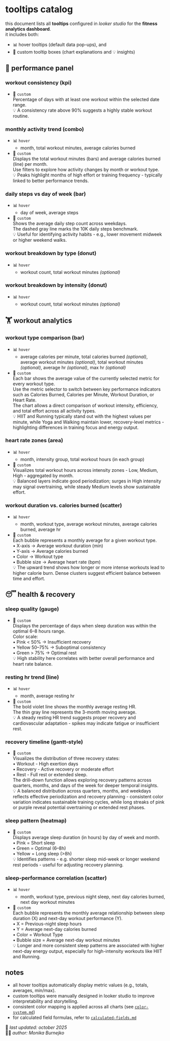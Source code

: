 # tooltips catalog
this document lists all **tooltips** configured in *looker studio* for the **fitness analytics dashboard**.  
it includes both:
- 📊 hover tooltips (default data pop-ups), and  
- 💭 custom tooltip boxes (chart explanations and 💡 insights)

## 🚀 performance panel
### workout consistency (kpi)
- 💭 `custom`       
Percentage of days with at least one workout within the selected date range. <br> 💡 A consistency rate above 90% suggests a highly stable workout routine.

### monthly activity trend (combo)
- 📊 `hover`
    - month, total workout minutes, average calories burned
- 💭 `custom`       
Displays the total workout minutes (bars) and average calories burned (line) per month.<br>Use filters to explore how activity changes by month or workout type.<br>💡 Peaks highlight months of high effort or training frequency - typically linked to better performance trends.
    
### daily steps vs day of week (bar)
- 📊 `hover`
    - day of week, average steps
- 💭 `custom`        
Shows the average daily step count across weekdays.<br>The dashed gray line marks the 10K daily steps benchmark.<br>💡 Useful for identifying activity habits - e.g., lower movement midweek or higher weekend walks.

### workout breakdown by type (donut)
- 📊 `hover`
    - workout count, total workout minutes *(optional)*
  
### workout breakdown by intensity (donut)
- 📊 `hover`
    - workout count, total workout minutes *(optional)*

## 🏋️ workout analytics
### workout type comparison (bar)
- 📊 `hover`
    - average calories per minute, total calories burned *(optional)*, average workout minutes *(optional)*, total workout minutes *(optional)*, average hr *(optional)*, max hr *(optional)*
- 💭 `custom`        
Each bar shows the average value of the currently selected metric for every workout type.<br>Use the metric selector to switch between key performance indicators such as Calories Burned, Calories per Minute, Workout Duration, or Heart Rate.<br>The chart allows a direct comparison of workout intensity, efficiency, and total effort across all activity types.<br>💡 HIIT and Running typically stand out with the highest values per minute, while Yoga and Walking maintain lower, recovery-level metrics - highlighting differences in training focus and energy output.

### heart rate zones (area)
- 📊 `hover`
    - month, intensity group, total workout hours (in each group)
- 💭 `custom`       
Visualizes total workout hours across intensity zones - Low, Medium, High - aggregated by month.<br>💡 Balanced layers indicate good periodization; surges in High intensity may signal overtraining, while steady Medium levels show sustainable effort.

### workout duration vs. calories burned (scatter)
- 📊 `hover`
    -  month, workout type, average workout minutes, average calories burned, average hr
- 💭 `custom`       
Each bubble represents a monthly average for a given workout type.<br>•   X-axis → Average workout duration (min)<br>•   Y-axis → Average calories burned<br>•   Color → Workout type<br>•   Bubble size → Average heart rate (bpm)<br>💡 The upward trend shows how longer or more intense workouts lead to higher calorie burn. Dense clusters suggest efficient balance between time and effort.

  
## 😴 health & recovery
### sleep quality (gauge)
- 💭 `custom`          
Displays the percentage of days when sleep duration was within the optimal 6–8 hours range.<br>Color scale:<br>•   Pink < 50% → Insufficient recovery<br>•   Yellow 50–75% → Suboptimal consistency<br>•   Green > 75% → Optimal rest<br>💡 High stability here correlates with better overall performance and heart rate balance.
  
### resting hr trend (line)
- 📊 `hover`
    - month, average resting hr 
- 💭 `custom`        
The bold violet line shows the monthly average resting HR.<br>The thin gray line represents the 3-month moving average.<br>💡 A steady resting HR trend suggests proper recovery and cardiovascular adaptation - spikes may indicate fatigue or insufficient rest.

### recovery timeline (gantt-style)
- 💭 `custom`        
Visualizes the distribution of three recovery states:<br>•   Workout - High exertion days<br>•   Recovery - Active recovery or moderate effort<br>•   Rest - Full rest or extended sleep.<br>The drill-down function allows exploring recovery patterns across quarters, months, and days of the week for deeper temporal insights.<br>💡 A balanced distribution across quarters, months, and weekdays reflects effective periodization and recovery planning - consistent color variation indicates sustainable training cycles, while long streaks of pink or purple reveal potential overtraining or extended rest phases.

### sleep pattern (heatmap)
- 💭 `custom`         
Displays average sleep duration (in hours) by day of week and month.<br>•   Pink = Short sleep<br>•   Green = Optimal (6–8h)<br>•   Yellow = Long sleep (>8h)<br>💡 Identifies patterns - e.g. shorter sleep mid-week or longer weekend rest periods - useful for adjusting recovery planning.
  
### sleep-performance correlation (scatter)
- 📊 `hover`
    - month, workout type, previous night sleep, next day calories burned, next day workout minutes
- 💭 `custom`        
Each bubble represents the monthly average relationship between sleep duration (X) and next-day workout performance (Y).<br>•   X = Previous-night sleep hours<br>•   Y = Average next-day calories burned<br>•   Color = Workout Type<br>•   Bubble size = Average next-day workout minutes<br>💡 Longer and more consistent sleep patterns are associated with higher next-day energy output, especially for high-intensity workouts like HIIT and Running.
  
## notes
- all hover tooltips automatically display metric values (e.g., totals, averages, min/max).  
- custom tooltips were manually designed in looker studio to improve interpretability and storytelling.  
- consistent color mapping is applied across all charts (see [`color-system.md`](color-system.md))  
- for calculated field formulas, refer to [`calculated-fields.md`](calculated-fields.md)

📅 *last updated: october 2025*  
👩‍💻 *author: Monika Burnejko*
